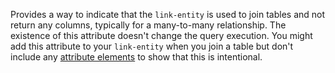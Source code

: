 Provides a way to indicate that the `link-entity` is used to join tables and not return any columns, typically for a many-to-many relationship. The existence of this attribute doesn't change the query execution. You might add this attribute to your `link-entity` when you join a table but don't include any [attribute elements](../attribute.md) to show that this is intentional.